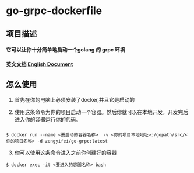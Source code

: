 # go-grpc-dockerfile 

## 项目描述

#### 它可以让你十分简单地启动一个golang 的 grpc 环境 

#### 英文文档 [English Document](README.md)



## 怎么使用

1. 首先在你的电脑上必须安装了docker,并且它是启动的


2. 使用这条命令为你的项目启动一个容器。然后你就可以在本地开发，开发完后进入你的容器运行你的代码。
### 
```
$ docker run --name <要启动的容器名称>  -v <你的项目本地地址>:/gopath/src/<你的项目名称> -d zengyifei/go-grpc:latest
```

3. 你可以使用这条命令进入之前你创建好的容器
```
$ docker exec -it <要进入的容器名称> bash
```
